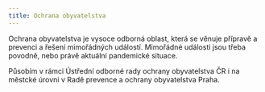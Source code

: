 ```yaml
---
title: Ochrana obyvatelstva
---
```


Ochrana obyvatelstva je vysoce odborná oblast, která se věnuje přípravě a prevenci a řešení mimořádných událostí. Mimořádné události jsou třeba povodně, nebo právě aktuální pandemické situace.

Působím v rámci Ústřední odborné rady ochrany obyvatelstva ČR i na městcké úrovni v Radě prevence a ochrany obyvatelstva Praha.

